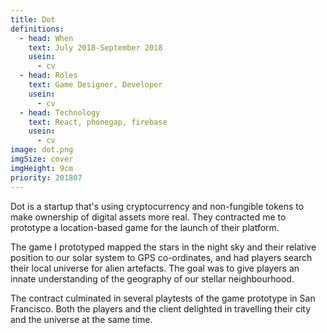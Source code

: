 ```yaml
---
title: Dot
definitions:
  - head: When
    text: July 2018-September 2018
    usein:
      - cv
  - head: Roles
    text: Game Designer, Developer
    usein:
      - cv
  - head: Technology
    text: React, phonegap, firebase
    usein:
      - cv
image: dot.png
imgSize: cover
imgHeight: 9cm
priority: 201807
---
```

Dot is a startup that's using cryptocurrency and non-fungible tokens to make ownership of digital assets more real. They contracted me to prototype a location-based game for the launch of their platform.

The game I prototyped mapped the stars in the night sky and their relative position to our solar system to GPS co-ordinates, and had players search their local universe for alien artefacts. The goal was to give players an innate understanding of the geography of our stellar neighbourhood.

The contract culminated in several playtests of the game prototype in San Francisco. Both the players and the client delighted in travelling their city and the universe at the same time.
